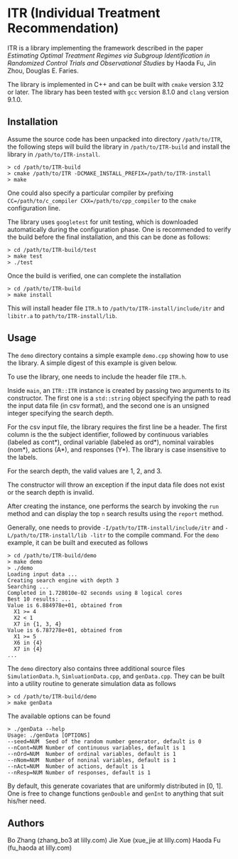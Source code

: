 # ITR (Individual Treatment Recommendation) 

ITR is a library implementing the framework described in the paper _Estimating Optimal Treatment Regimes via Subgroup Identification in Randomized Control Trials and Observational Studies_ by Haoda Fu, Jin Zhou, Douglas E. Faries. 

The library is implemented in C++ and can be built with `cmake` version 3.12 or later. The library has been tested with `gcc` version 8.1.0 and `clang` version 9.1.0. 

## Installation 
Assume the source code has been unpacked into directory `/path/to/ITR`, the following steps will build the library in `/path/to/ITR-build` and install the library in `/path/to/ITR-install`. 

```
> cd /path/to/ITR-build
> cmake /path/to/ITR -DCMAKE_INSTALL_PREFIX=/path/to/ITR-install
> make 
```

One could also specify a particular compiler by prefixing `CC=/path/to/c_compiler CXX=/path/to/cpp_compiler` to the `cmake` configuration line. 

The library uses `googletest` for unit testing, which is downloaded automatically during the configuration phase. One is recommended to verify the build before the final installation, and this can be done as follows: 

```
> cd /path/to/ITR-build/test
> make test
> ./test
```

Once the build is verified, one can complete the installation 

```
> cd /path/to/ITR-build
> make install
```

This will install header file `ITR.h` to `/path/to/ITR-install/include/itr` and `libitr.a` to `path/to/ITR-install/lib`. 

## Usage 
The `demo` directory contains a simple example `demo.cpp` showing how to use the library. A simple digest of this example is given below. 

To use the library, one needs to include the header file `ITR.h`.  

Inside `main`, an `ITR::ITR` instance is created by passing two arguments to its constructor. The first one is a `std::string` object specifying the path to read the input data file (in csv format), and the second one is an unsigned integer specifying the search depth. 

For the csv input file, the library requires the first line be a header. The first column is the the subject identifier, followed by continuous variables (labeled as cont*), ordinal variable (labeled as ord*), nominal vairables (nom*), actions (A*), and responses (Y*). The library is case insensitive to the labels. 

For the search depth, the valid values are 1, 2, and 3. 

The constructor will throw an exception if the input data file does not exist or the search depth is invalid. 

After creating the instance, one performs the search by invoking the `run` method and can display the top `n` search results using the `report` method. 

Generally, one needs to provide `-I/path/to/ITR-install/include/itr` and `-L/path/to/ITR-install/lib -litr` to the compile command. For the `demo` example, it can be built and executed as follows 

```
> cd /path/to/ITR-build/demo
> make demo
> ./demo 
Loading input data ...
Creating search engine with depth 3
Searching ...
Completed in 1.728010e-02 seconds using 8 logical cores
Best 10 results: ...
Value is 6.884978e+01, obtained from
  X1 >= 4
  X2 < 1
  X7 in {1, 3, 4} 
Value is 6.787278e+01, obtained from
  X1 >= 5
  X6 in {4} 
  X7 in {4} 
...
```

The `demo` directory also contains three additional source files `SimulationData.h`, `SimluationData.cpp`, and `genData.cpp`. They can be built into a utility routine to generate simulation data as follows 
```
> cd /path/to/ITR-build/demo
> make genData
```
The available options can be found 
```
> ./genData --help
Usage: ./genData [OPTIONS]
--seed=NUM  Seed of the random number generator, default is 0
--nCont=NUM Number of continuous variables, default is 1
--nOrd=NUM  Number of ordinal variables, default is 1
--nNom=NUM  Number of noninal variables, default is 1
--nAct=NUM  Number of actions, default is 1
--nResp=NUM Number of responses, default is 1
```
By default, this generate covariates that are uniformly distributed in [0, 1]. One is free to change functions `genDouble` and `genInt` to anything that suit his/her need. 

## Authors
Bo Zhang (zhang_bo3 at lilly.com)
Jie Xue  (xue_jie at lilly.com)
Haoda Fu (fu_haoda at lilly.com)


